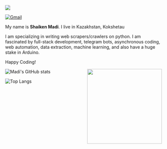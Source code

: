 <img style="-webkit-user-select: none;margin: auto;background-color: hsl(0, 0%, 90%);transition: background-color 300ms;" src="https://raw.githubusercontent.com/untitaker/untitaker/master/github.gif">

[![Gmail](https://img.shields.io/badge/-Gmail-c14438?style=flat&logo=Gmail&logoColor=white)](mailto:khovansky99@gmail.com)


My name is **Shaiken Madi**. I live in Kazakhstan, Kokshetau

I am specializing in writing web scrapers/crawlers on python. I am fascinated by full-stack development, telegram bots, asynchronous coding, web automation, data extraction, machine learning, and also have a huge stake in Arduino.

Happy Coding!

<img align= "right" width= "240" src= "https://pa1.narvii.com/6580/8098c6e9207376889eeb0532d9f5a0723c4d73f5_hq.gif"/>

![Madi's GitHub stats](https://github-readme-stats.vercel.app/api?username=madi-s&theme=tokyonight&show_icons=true)

![Top Langs](https://github-readme-stats.vercel.app/api/top-langs/?username=madi-s&langs_count=5&theme=tokyonight)
